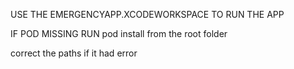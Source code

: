 



USE THE EMERGENCYAPP.XCODEWORKSPACE TO RUN THE APP

IF POD MISSING
RUN pod install from the root folder

correct the paths if it had error




